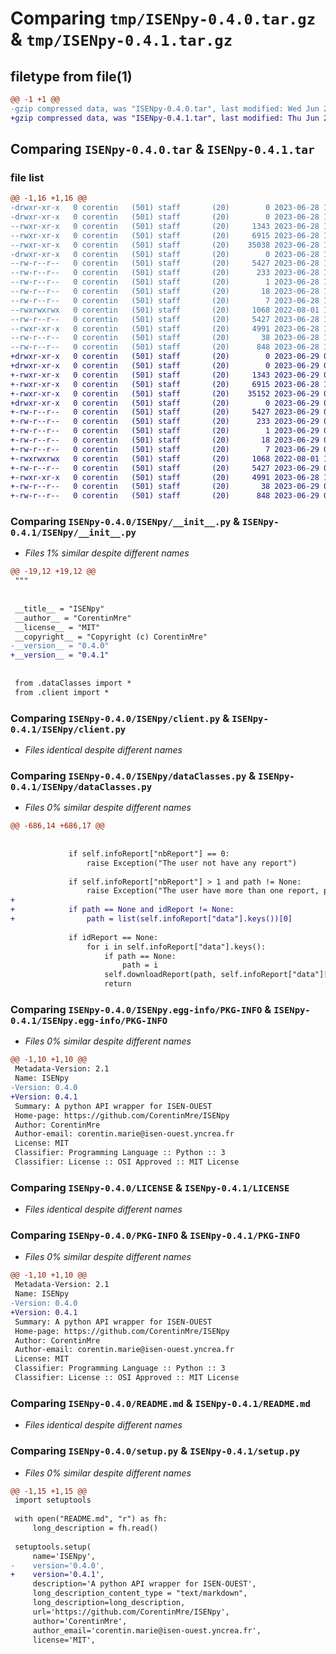 # Comparing `tmp/ISENpy-0.4.0.tar.gz` & `tmp/ISENpy-0.4.1.tar.gz`

## filetype from file(1)

```diff
@@ -1 +1 @@
-gzip compressed data, was "ISENpy-0.4.0.tar", last modified: Wed Jun 28 13:58:53 2023, max compression
+gzip compressed data, was "ISENpy-0.4.1.tar", last modified: Thu Jun 29 09:57:37 2023, max compression
```

## Comparing `ISENpy-0.4.0.tar` & `ISENpy-0.4.1.tar`

### file list

```diff
@@ -1,16 +1,16 @@
-drwxr-xr-x   0 corentin   (501) staff       (20)        0 2023-06-28 13:58:53.135733 ISENpy-0.4.0/
-drwxr-xr-x   0 corentin   (501) staff       (20)        0 2023-06-28 13:58:53.134927 ISENpy-0.4.0/ISENpy/
--rwxr-xr-x   0 corentin   (501) staff       (20)     1343 2023-06-28 13:58:17.000000 ISENpy-0.4.0/ISENpy/__init__.py
--rwxr-xr-x   0 corentin   (501) staff       (20)     6915 2023-06-28 13:47:10.000000 ISENpy-0.4.0/ISENpy/client.py
--rwxr-xr-x   0 corentin   (501) staff       (20)    35038 2023-06-28 13:57:42.000000 ISENpy-0.4.0/ISENpy/dataClasses.py
-drwxr-xr-x   0 corentin   (501) staff       (20)        0 2023-06-28 13:58:53.135463 ISENpy-0.4.0/ISENpy.egg-info/
--rw-r--r--   0 corentin   (501) staff       (20)     5427 2023-06-28 13:58:53.000000 ISENpy-0.4.0/ISENpy.egg-info/PKG-INFO
--rw-r--r--   0 corentin   (501) staff       (20)      233 2023-06-28 13:58:53.000000 ISENpy-0.4.0/ISENpy.egg-info/SOURCES.txt
--rw-r--r--   0 corentin   (501) staff       (20)        1 2023-06-28 13:58:53.000000 ISENpy-0.4.0/ISENpy.egg-info/dependency_links.txt
--rw-r--r--   0 corentin   (501) staff       (20)       18 2023-06-28 13:58:53.000000 ISENpy-0.4.0/ISENpy.egg-info/requires.txt
--rw-r--r--   0 corentin   (501) staff       (20)        7 2023-06-28 13:58:53.000000 ISENpy-0.4.0/ISENpy.egg-info/top_level.txt
--rwxrwxrwx   0 corentin   (501) staff       (20)     1068 2022-08-01 16:04:58.000000 ISENpy-0.4.0/LICENSE
--rw-r--r--   0 corentin   (501) staff       (20)     5427 2023-06-28 13:58:53.135614 ISENpy-0.4.0/PKG-INFO
--rwxr-xr-x   0 corentin   (501) staff       (20)     4991 2023-06-28 13:43:43.000000 ISENpy-0.4.0/README.md
--rw-r--r--   0 corentin   (501) staff       (20)       38 2023-06-28 13:58:53.135772 ISENpy-0.4.0/setup.cfg
--rw-r--r--   0 corentin   (501) staff       (20)      848 2023-06-28 13:58:09.000000 ISENpy-0.4.0/setup.py
+drwxr-xr-x   0 corentin   (501) staff       (20)        0 2023-06-29 09:57:37.543637 ISENpy-0.4.1/
+drwxr-xr-x   0 corentin   (501) staff       (20)        0 2023-06-29 09:57:37.542231 ISENpy-0.4.1/ISENpy/
+-rwxr-xr-x   0 corentin   (501) staff       (20)     1343 2023-06-29 09:56:14.000000 ISENpy-0.4.1/ISENpy/__init__.py
+-rwxr-xr-x   0 corentin   (501) staff       (20)     6915 2023-06-28 13:47:10.000000 ISENpy-0.4.1/ISENpy/client.py
+-rwxr-xr-x   0 corentin   (501) staff       (20)    35152 2023-06-29 09:54:05.000000 ISENpy-0.4.1/ISENpy/dataClasses.py
+drwxr-xr-x   0 corentin   (501) staff       (20)        0 2023-06-29 09:57:37.543342 ISENpy-0.4.1/ISENpy.egg-info/
+-rw-r--r--   0 corentin   (501) staff       (20)     5427 2023-06-29 09:57:37.000000 ISENpy-0.4.1/ISENpy.egg-info/PKG-INFO
+-rw-r--r--   0 corentin   (501) staff       (20)      233 2023-06-29 09:57:37.000000 ISENpy-0.4.1/ISENpy.egg-info/SOURCES.txt
+-rw-r--r--   0 corentin   (501) staff       (20)        1 2023-06-29 09:57:37.000000 ISENpy-0.4.1/ISENpy.egg-info/dependency_links.txt
+-rw-r--r--   0 corentin   (501) staff       (20)       18 2023-06-29 09:57:37.000000 ISENpy-0.4.1/ISENpy.egg-info/requires.txt
+-rw-r--r--   0 corentin   (501) staff       (20)        7 2023-06-29 09:57:37.000000 ISENpy-0.4.1/ISENpy.egg-info/top_level.txt
+-rwxrwxrwx   0 corentin   (501) staff       (20)     1068 2022-08-01 16:04:58.000000 ISENpy-0.4.1/LICENSE
+-rw-r--r--   0 corentin   (501) staff       (20)     5427 2023-06-29 09:57:37.543519 ISENpy-0.4.1/PKG-INFO
+-rwxr-xr-x   0 corentin   (501) staff       (20)     4991 2023-06-28 13:43:43.000000 ISENpy-0.4.1/README.md
+-rw-r--r--   0 corentin   (501) staff       (20)       38 2023-06-29 09:57:37.543670 ISENpy-0.4.1/setup.cfg
+-rw-r--r--   0 corentin   (501) staff       (20)      848 2023-06-29 09:56:17.000000 ISENpy-0.4.1/setup.py
```

### Comparing `ISENpy-0.4.0/ISENpy/__init__.py` & `ISENpy-0.4.1/ISENpy/__init__.py`

 * *Files 1% similar despite different names*

```diff
@@ -19,12 +19,12 @@
 """
 
 
 __title__ = "ISENpy"
 __author__ = "CorentinMre"
 __license__ = "MIT"
 __copyright__ = "Copyright (c) CorentinMre"
-__version__ = "0.4.0"
+__version__ = "0.4.1"
 
 
 from .dataClasses import *
 from .client import *
```

### Comparing `ISENpy-0.4.0/ISENpy/client.py` & `ISENpy-0.4.1/ISENpy/client.py`

 * *Files identical despite different names*

### Comparing `ISENpy-0.4.0/ISENpy/dataClasses.py` & `ISENpy-0.4.1/ISENpy/dataClasses.py`

 * *Files 0% similar despite different names*

```diff
@@ -686,14 +686,17 @@
                 
 
             if self.infoReport["nbReport"] == 0:
                 raise Exception("The user not have any report")
             
             if self.infoReport["nbReport"] > 1 and path != None:
                 raise Exception("The user have more than one report, please choose no one path or no path")
+
+            if path == None and idReport != None:
+                path = list(self.infoReport["data"].keys())[0]
             
             if idReport == None:
                 for i in self.infoReport["data"].keys():
                     if path == None:
                         path = i
                     self.downloadReport(path, self.infoReport["data"][i])
                     return
```

### Comparing `ISENpy-0.4.0/ISENpy.egg-info/PKG-INFO` & `ISENpy-0.4.1/ISENpy.egg-info/PKG-INFO`

 * *Files 0% similar despite different names*

```diff
@@ -1,10 +1,10 @@
 Metadata-Version: 2.1
 Name: ISENpy
-Version: 0.4.0
+Version: 0.4.1
 Summary: A python API wrapper for ISEN-OUEST
 Home-page: https://github.com/CorentinMre/ISENpy
 Author: CorentinMre
 Author-email: corentin.marie@isen-ouest.yncrea.fr
 License: MIT
 Classifier: Programming Language :: Python :: 3
 Classifier: License :: OSI Approved :: MIT License
```

### Comparing `ISENpy-0.4.0/LICENSE` & `ISENpy-0.4.1/LICENSE`

 * *Files identical despite different names*

### Comparing `ISENpy-0.4.0/PKG-INFO` & `ISENpy-0.4.1/PKG-INFO`

 * *Files 0% similar despite different names*

```diff
@@ -1,10 +1,10 @@
 Metadata-Version: 2.1
 Name: ISENpy
-Version: 0.4.0
+Version: 0.4.1
 Summary: A python API wrapper for ISEN-OUEST
 Home-page: https://github.com/CorentinMre/ISENpy
 Author: CorentinMre
 Author-email: corentin.marie@isen-ouest.yncrea.fr
 License: MIT
 Classifier: Programming Language :: Python :: 3
 Classifier: License :: OSI Approved :: MIT License
```

### Comparing `ISENpy-0.4.0/README.md` & `ISENpy-0.4.1/README.md`

 * *Files identical despite different names*

### Comparing `ISENpy-0.4.0/setup.py` & `ISENpy-0.4.1/setup.py`

 * *Files 0% similar despite different names*

```diff
@@ -1,15 +1,15 @@
 import setuptools
 
 with open("README.md", "r") as fh:
     long_description = fh.read()
 
 setuptools.setup(
     name='ISENpy',
-    version='0.4.0',    
+    version='0.4.1',    
     description='A python API wrapper for ISEN-OUEST',
     long_description_content_type = "text/markdown",
     long_description=long_description,
     url='https://github.com/CorentinMre/ISENpy',
     author='CorentinMre',
     author_email='corentin.marie@isen-ouest.yncrea.fr',
     license='MIT',
```


